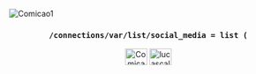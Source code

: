 

<p align="left"> <img src="https://komarev.com/ghpvc/?username=kosolov325&label=Profile%20views&color=0e75b6&style=flat" alt="Comicao1" /> </p>


### <p align="center"> `/connections/var/list/social_media = list (` </p>
<p align="center"> <a align="center" href="https://twitter.com/kosolov325" target="blank"><img align="center" src="https://raw.githubusercontent.com/rahuldkjain/github-profile-readme-generator/master/src/images/icons/Social/discord.svg" alt="Comicao1" height="30" width="40" /></a>
 <a href="https://linkedin.com/in/lucascalado325" target="blank"><img align="center" src="https://raw.githubusercontent.com/rahuldkjain/github-profile-readme-generator/master/src/images/icons/Social/linked-in-alt.svg" alt="lucascalado325" height="30" width="40" /></a> </p>
 
